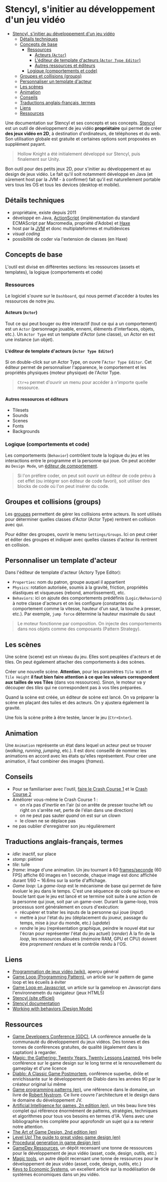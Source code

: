 # Stencyl, s'initier au développement d'un jeu vidéo

- [Stencyl, s'initier au développement d'un jeu vidéo](#stencyl-sinitier-au-développement-dun-jeu-vidéo)
  - [Détails techniques](#détails-techniques)
  - [Concepts de base](#concepts-de-base)
    - [Ressources](#ressources)
      - [Acteurs (`Actor`)](#acteurs-actor)
      - [L'éditeur de template d'acteurs (`Actor Type Editor`)](#léditeur-de-template-dacteurs-actor-type-editor)
      - [Autres ressources et éditeurs](#autres-ressources-et-éditeurs)
    - [Logique (comportements et code)](#logique-comportements-et-code)
  - [Groupes et collisions (groups)](#groupes-et-collisions-groups)
  - [Personnaliser un template d'acteur](#personnaliser-un-template-dacteur)
  - [Les scènes](#les-scènes)
  - [Animation](#animation)
  - [Conseils](#conseils)
  - [Traductions anglais-français, termes](#traductions-anglais-français-termes)
  - [Liens](#liens)
  - [Ressources](#ressources-1)


Une documentation sur Stencyl et ses concepts et ses concepts. [Stencyl](https://fr.wikipedia.org/wiki/Stencyl) est un outil de développement de jeu vidéo **propriétaire** qui permet de créer **des jeux vidéo en 2D**, à destination d'ordinateurs, de téléphones et du web. Son utilisation globale est gratuite et certaines options sont proposées en supplément payant.

>Hollow Knight a été initialement développé sur Stencyl, puis finalement sur Unity.

Bon outil pour des petits jeux 2D, pour s'initier au développement et au design de jeux vidéo. Le fait qu'il soit notamment développé en Java (et sûrement host par la JVM - à confirmer) fait qu'il est naturellement portable vers tous les OS et tous les devices (desktop et mobile). 

## Détails techniques

- propriétaire, existe depuis 2011
- développé en Java, [ActionScript](https://fr.wikipedia.org/wiki/ActionScript) (implémentation du standard ECMAScript par Macromedia, propriété d'Adobe) et [Haxe](https://fr.wikipedia.org/wiki/Haxe)
- host par la [JVM](https://fr.wikipedia.org/wiki/Machine_virtuelle_Java) et donc multiplateformes et multidevices
- *visual coding*
- possibilité de coder via l'extension de classes (en Haxe)

## Concepts de base

L'outil est divisé en différentes sections: les ressources (assets et templates), la logique (comportements et code)

### Ressources

Le logiciel s'ouvre sur le `Dashboard`, qui nous permet d'accéder à toutes les ressources de notre jeu.

#### Acteurs (`Actor`)

Tout ce qui peut bouger ou être interactif (tout ce qui a un comportement) est un `Actor` (personnage jouable, ennemi, éléments d'interfaces, objets, etc.). Un `Actor Type` est un template d'Actor (une classe), un Actor en est une instance (un objet).

#### L'éditeur de template d'acteurs (`Actor Type Editor`)

Si on double-click sur un Actor Type, on ouvre l'`Actor Type Editor`. Cet éditeur permet de personnaliser l'apparence, le comportement et les propriétés physiques (moteur physique) de l'Actor Type.

>`Ctr+o` permet d'ouvrir un menu pour accéder à n'importe quelle ressource.

#### Autres ressources et éditeurs

- Tilesets
- Sounds
- Scenes
- Fonts
- Backgrounds

### Logique (comportements et code)

Les comportements (`Behavior`) contrôlent toute la logique du jeu et les interactions entre le programme et la personne qui joue. On peut accéder au `Design Mode`, un [éditeur de comportement](https://www.stencyl.com/help/view/working-with-behaviors/).

>Si l'on préfère coder, on peut soit ouvrir un éditeur de code prévu à cet effet (ou intégrer son éditeur de code favori), soit utiliser des blocks de code où l'on peut insérer du code.

## Groupes et collisions (groups)

Les [groupes](https://www.stencyl.com/help/view/collisions-and-groups/) permettent de gérer les collisions entre acteurs. Ils sont utilisés pour déterminer quelles classes d'Actor (Actor Type) rentrent en collision avec qui.

Pour éditer des groupes, ouvrir le menu `Settings/Groups`. Ici on peut créer et éditer des groupes et indiquer avec quelles classes d'acteur ils rentrent en collision.

## Personnaliser un template d'acteur

Dans l'éditeur de template d'acteur (Actory Type Editor):

- `Properties`: nom du patron, groupe auquel il appartient
- `Physics`: rotation autorisée, soumis à la gravité, friction, propriétés élastiques et visqueuses (rebond, amortissement), etc.
- `Behaviors`: ici on ajoute des comportements prédéfinis (`Logic/Behaviors`) à notre classe d'acteurs et on les configure (constantes du comportement comme la vitesse, hauteur d'un saut, la touche à presser, etc.). Par exemple, `jump force` détermine la hauteur maximale du saut

>Le moteur fonctionne par composition. On injecte des comportements dans nos objets comme des composants (Pattern Strategy).

## Les scènes

Une scène (scene) est un niveau du jeu. Elles sont peuplées d'acteurs et de tiles. On peut également attacher des comportements à des scènes.

Créer une nouvelle scène. **Attention**, pour les paramètres `Tile Width` et `Tile Height` **il faut bien faire attention à ce que les valeurs correspondent aux tailles de vos Tiles** (dans vos ressources). Sinon, le moteur va y découper des *tiles* qui ne correspondent pas à vos tiles préparées.

Quand la scène est créée, un éditeur de scène est lancé. On va préparer la scène en plaçant des tuiles et des acteurs. On y ajustera également la gravité.

Une fois la scène prête à être testée, lancer le jeu (`Ctr+Enter`).

## Animation

Une `Animation` représente un état dans lequel un acteur peut se trouver (*walking*, *running*, *jumping*, etc.). Il est donc conseillé de nommer les animations en accord avec les états qu'elles représentent. Pour créer une animation, il faut combiner des images (*frames*).


<!-- A faire: 
- finir le crash course 2
- etre a l'aise avec le Design Mode
- Comprendre les [évènements](https://www.stencyl.com/help/view/events-reference/) et comment créer des comportements -->

## Conseils

- Pour se familiariser avec l'outil, [faire le Crash Course 1](https://www.stencyl.com/help/start/) et le [Crash Course 2](https://www.stencyl.com/help/start/)
- Améliorer vous-même le Crash Course 1 : 
  - on n’a pas d'*inertie* en l'air (si on arrête de presser touche left ou right on s'arrête net, perte de l'élan dans une direction)
  - on ne peut pas sauter *quand* on est sur un clown
  - le clown ne se déplace pas
- ne pas oublier d'enregistrer son jeu régulièrement

## Traductions anglais-français, termes

- *idle*: inactif, sur place
- *stomp*: piétiner
- *tile*: tuile
- *frame*: image d'une animation. Un jeu tournant à 60 [frames/seconde](https://fr.wikipedia.org/wiki/Images_par_seconde) (60 FPS) affiche 60 images en 1 seconde, chaque image est donc affichée durant 1/60 ~ 16.6ms sur la sortie d'affichage.
- *Game loop*: La *game-loop* est le mécanisme de base qui permet de faire évoluer le jeu dans le temps. C'est une séquence de code qui tourne en boucle tant que le jeu est lancé et se termine soit suite à une action de la personne qui joue, soit par un game-over. Durant la game-loop, trois processus sont généralement en cours d'exécution: 
  - récupérer et traiter les inputs de la personne qui joue (*input*)
  - mettre à jour l'état du jeu (déplacement du joueur, passage du temps, mise à jour du monde, etc.) (*update*)
  - *rendre* le jeu (représentation graphique, peindre le nouvel état sur l'écran pour représenter l'état du jeu actuel) (*render*)
À la fin de la *loop*, les ressources allouées (mémoire RAM, GPU et CPU) doivent être *proprement rendues* et le contrôle rendu à l'OS.

## Liens

- [Programmation de jeux vidéo (wiki)](https://fr.wikipedia.org/wiki/Programmation_de_jeux_vid%C3%A9o), aperçu général
- [Game Loop (Programming Pattern)](https://gameprogrammingpatterns.com/game-loop.html), un article sur le pattern de game loop et les écueils à éviter
- [Game Loop en Javascript](https://developer.mozilla.org/en-US/docs/Games/Anatomy), un article sur la gameloop en Javascript dans l'environnemetn du navigateur (jeux HTML5)
- [Stencyl (site officiel)](https://www.stencyl.com/)
- [Stencyl documentation](https://www.stencyl.com/help/)
- [Working with behaviors (Design Mode)](https://www.stencyl.com/help/view/working-with-behaviors/)


## Ressources

- [Game Developers Conference (GDC)](https://gdconf.com/), LA conférence annuelle de la communauté du développement du jeux vidéos. Des tonnes et des tonnes de conférences gratuites, de qualité (également dans la captation) à regarder.
- [Magic: the Gathering: Twenty Years, Twenty Lessons Learned](https://youtu.be/QHHg99hwQGY), très belle conférence sur le game design sur le long terme et le renouvellement du gameplay et d'une licence
- [Diablo: A Classic Game Postmortem](https://youtu.be/VscdPA6sUkc), conférence superbe, drôle et enrichissante sur le développement de Diablo dans les années 90 par le créateur original lui même
- [Game programming patterns (en)](https://www.pdfdrive.com/game-programming-patterns-e158623095.html), une référence dans le domaine, un livre de [Robert Nystrom](https://twitter.com/munificentbob). Ce livre couvre l'architecture et le design dans le domaine du développement JV.
- [Artificial Intelligence for games, 2n edition (en)](https://www.pdfdrive.com/artificial-intelligence-for-games-e25411627.html), un très beau livre très complet qui référence énormément de patterns, stratégies, techniques et algorithmes pour tous vos besoins en termes d'IA. Viens avec une bibliographie très complète pour approfondir un sujet qui a su retenir notre attention.
- [The Art of Game Design, 2nd edition (en)](https://www.pdfdrive.com/the-art-of-game-design-a-book-of-lenses-2nd-edition-e157699641.html)
- [Level Up! The guide to great video game design (en)](https://www.pdfdrive.com/level-up-the-guide-to-great-video-game-design-e157921744.html)
- [Procedural generation in game design (en)](https://www.pdfdrive.com/procedural-generation-in-game-design-e184787611.html)
- [GameDev Ressources](https://github.com/Kavex/GameDev-Resources), un dépôt recensant une tonne de ressources pour le développement de jeux vidéo (asset, code, design, outils, etc.)
- [Magic tools](https://github.com/ellisonleao/magictools), un autre dépôt recensant une tonne de ressources pour le développement de jeux vidéo (asset, code, design, outils, etc.)
- [Keys to Economic Systems](https://gdkeys.com/keys-to-economic-systems/?utm_source=pocket_mylist), un excellent article sur la modélisation de systèmes économiques dans un jeu vidéo.